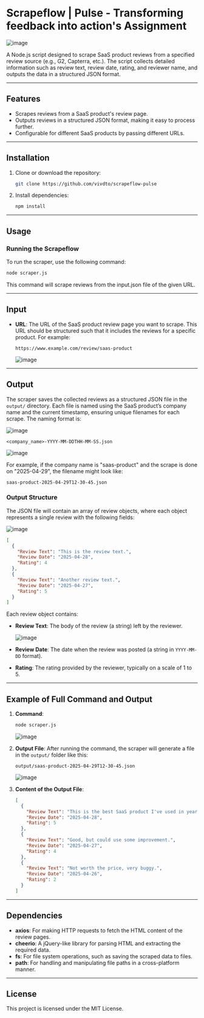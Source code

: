 # **Scrapeflow | Pulse - Transforming feedback into action's Assignment**

![image](https://github.com/user-attachments/assets/bfb06e54-b58e-4c34-8bd3-0bd438aa4c9d)

A Node.js script designed to scrape SaaS product reviews from a specified review source (e.g., G2, Capterra, etc.). The script collects detailed information such as review text, review date, rating, and reviewer name, and outputs the data in a structured JSON format.

---

## **Features**
- Scrapes reviews from a SaaS product's review page.
- Outputs reviews in a structured JSON format, making it easy to process further.
- Configurable for different SaaS products by passing different URLs.

---

## **Installation**

1. Clone or download the repository:
   ```bash
   git clone https://github.com/vivdto/scrapeflow-pulse
   ```

2. Install dependencies:
   ```bash
   npm install
   ```

---

## **Usage**

### **Running the Scrapeflow**
To run the scraper, use the following command:
```bash
node scraper.js
```

This command will scrape reviews from the input.json file of the given URL.

---

## **Input**
- **URL**: The URL of the SaaS product review page you want to scrape. This URL should be structured such that it includes the reviews for a specific product. For example: 
  ```
  https://www.example.com/review/saas-product
  ```
  ![image](https://github.com/user-attachments/assets/3b9ca996-4f1c-4e13-ac57-64fd56ca928e)

---

## **Output**
The scraper saves the collected reviews as a structured JSON file in the `output/` directory. Each file is named using the SaaS product’s company name and the current timestamp, ensuring unique filenames for each scrape. The naming format is:

![image](https://github.com/user-attachments/assets/d23988b4-8101-43ec-beb1-176a001873fa)


```
<company_name>-YYYY-MM-DDTHH-MM-SS.json
```
![image](https://github.com/user-attachments/assets/f9fa1974-ebaa-4fed-a860-7dc13910c800)

For example, if the company name is "saas-product" and the scrape is done on "2025-04-29", the filename might look like:
```
saas-product-2025-04-29T12-30-45.json
```

### **Output Structure**
The JSON file will contain an array of review objects, where each object represents a single review with the following fields:

![image](https://github.com/user-attachments/assets/77b4efad-0f00-47a2-abea-1b058af32b2a)

```json
[
  {
    "Review Text": "This is the review text.",
    "Review Date": "2025-04-28",
    "Rating": 4
  },
  {
    "Review Text": "Another review text.",
    "Review Date": "2025-04-27",
    "Rating": 5
  }
]
```

Each review object contains:
- **Review Text**: The body of the review (a string) left by the reviewer.

  ![image](https://github.com/user-attachments/assets/f14a83c3-9fd4-41e4-91c3-44c85478bc5b)
  
- **Review Date**: The date when the review was posted (a string in `YYYY-MM-DD` format).
- **Rating**: The rating provided by the reviewer, typically on a scale of 1 to 5.

---

## **Example of Full Command and Output**

1. **Command**:
   ```bash
   node scraper.js
   ```
   ![image](https://github.com/user-attachments/assets/e3f84bb3-db43-4934-b88e-6e1b0720dc80)


2. **Output File**:
   After running the command, the scraper will generate a file in the `output/` folder like this:
   ```
   output/saas-product-2025-04-29T12-30-45.json
   ```
   ![image](https://github.com/user-attachments/assets/221dd3ed-0860-458a-ac43-42211fdfec7e)

3. **Content of the Output File**:
   ```json
   [
     {
       "Review Text": "This is the best SaaS product I've used in years!",
       "Review Date": "2025-04-28",
       "Rating": 5
     },
     {
       "Review Text": "Good, but could use some improvement.",
       "Review Date": "2025-04-27",
       "Rating": 4
     },
     {
       "Review Text": "Not worth the price, very buggy.",
       "Review Date": "2025-04-26",
       "Rating": 2
     }
   ]
   ```

---

## **Dependencies**
- **axios**: For making HTTP requests to fetch the HTML content of the review pages.
- **cheerio**: A jQuery-like library for parsing HTML and extracting the required data.
- **fs**: For file system operations, such as saving the scraped data to files.
- **path**: For handling and manipulating file paths in a cross-platform manner.

---

## **License**
This project is licensed under the MIT License.
